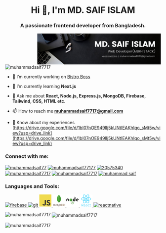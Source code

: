 <h1 align="center">Hi 👋, I'm MD. SAIF ISLAM</h1>
<h3 align="center">A passionate frontend developer from Bangladesh.</h3>

<img align="right" alt="coading" width="400" src="./Github Banner.png">

<p align="left"> <img src="https://komarev.com/ghpvc/?username=muhammadsaif7717&label=Profile%20views&color=0e75b6&style=flat" alt="muhammadsaif7717" /> </p>

- 🔭 I’m currently working on [Bistro Boss](https://residencepro-7717.web.app)

- 🌱 I’m currently learning **Next.js**

- 💬 Ask me about **React, Node.js, Express.js, MongoDB, Firebase, Tailwind, CSS, HTML etc.**

- 📫 How to reach me **muhammadsaif7717@gmail.com**

- 📄 Know about my experiences [https://drive.google.com/file/d/1bI07nOE949lIj5kUNtlEAKhIqo_sMt5w/view?usp=drive_link](https://drive.google.com/file/d/1bI07nOE949lIj5kUNtlEAKhIqo_sMt5w/view?usp=drive_link)

<h3 align="left">Connect with me:</h3>
<p align="left">
<a href="https://twitter.com/muhammadsaif77" target="blank"><img align="center" src="https://raw.githubusercontent.com/rahuldkjain/github-profile-readme-generator/master/src/images/icons/Social/twitter.svg" alt="muhammadsaif77" height="30" width="40" /></a>
<a href="https://linkedin.com/in/muhammadsaif77177" target="blank"><img align="center" src="https://raw.githubusercontent.com/rahuldkjain/github-profile-readme-generator/master/src/images/icons/Social/linked-in-alt.svg" alt="muhammadsaif77177" height="30" width="40" /></a>
<a href="https://stackoverflow.com/users/20575340" target="blank"><img align="center" src="https://raw.githubusercontent.com/rahuldkjain/github-profile-readme-generator/master/src/images/icons/Social/stack-overflow.svg" alt="20575340" height="30" width="40" /></a>
<a href="https://fb.com/muhammadsaif7717" target="blank"><img align="center" src="https://raw.githubusercontent.com/rahuldkjain/github-profile-readme-generator/master/src/images/icons/Social/facebook.svg" alt="muhammadsaif7717" height="30" width="40" /></a>
<a href="https://instagram.com/muhammadsaif7717" target="blank"><img align="center" src="https://raw.githubusercontent.com/rahuldkjain/github-profile-readme-generator/master/src/images/icons/Social/instagram.svg" alt="muhammadsaif7717" height="30" width="40" /></a>
<a href="https://www.youtube.com/c/muhammad saif" target="blank"><img align="center" src="https://raw.githubusercontent.com/rahuldkjain/github-profile-readme-generator/master/src/images/icons/Social/youtube.svg" alt="muhammad saif" height="30" width="40" /></a>
</p>

<h3 align="left">Languages and Tools:</h3>
<p align="left"> <a href="https://firebase.google.com/" target="_blank" rel="noreferrer"> <img src="https://www.vectorlogo.zone/logos/firebase/firebase-icon.svg" alt="firebase" width="40" height="40"/> </a> <a href="https://git-scm.com/" target="_blank" rel="noreferrer"> <img src="https://www.vectorlogo.zone/logos/git-scm/git-scm-icon.svg" alt="git" width="40" height="40"/> </a> <a href="https://developer.mozilla.org/en-US/docs/Web/JavaScript" target="_blank" rel="noreferrer"> <img src="https://raw.githubusercontent.com/devicons/devicon/master/icons/javascript/javascript-original.svg" alt="javascript" width="40" height="40"/> </a> <a href="https://www.mongodb.com/" target="_blank" rel="noreferrer"> <img src="https://raw.githubusercontent.com/devicons/devicon/master/icons/mongodb/mongodb-original-wordmark.svg" alt="mongodb" width="40" height="40"/> </a> <a href="https://nodejs.org" target="_blank" rel="noreferrer"> <img src="https://raw.githubusercontent.com/devicons/devicon/master/icons/nodejs/nodejs-original-wordmark.svg" alt="nodejs" width="40" height="40"/> </a> <a href="https://reactjs.org/" target="_blank" rel="noreferrer"> <img src="https://raw.githubusercontent.com/devicons/devicon/master/icons/react/react-original-wordmark.svg" alt="react" width="40" height="40"/> </a> <a href="https://reactnative.dev/" target="_blank" rel="noreferrer"> <img src="https://reactnative.dev/img/header_logo.svg" alt="reactnative" width="40" height="40"/> </a> </p>

<p><img align="left" src="https://github-readme-stats.vercel.app/api/top-langs?username=muhammadsaif7717&show_icons=true&locale=en&layout=compact" alt="muhammadsaif7717" /></p>

<p>&nbsp;<img align="center" src="https://github-readme-stats.vercel.app/api?username=muhammadsaif7717&show_icons=true&locale=en" alt="muhammadsaif7717" /></p>

<p><img align="center" src="https://github-readme-streak-stats.herokuapp.com/?user=muhammadsaif7717&" alt="muhammadsaif7717" /></p>

